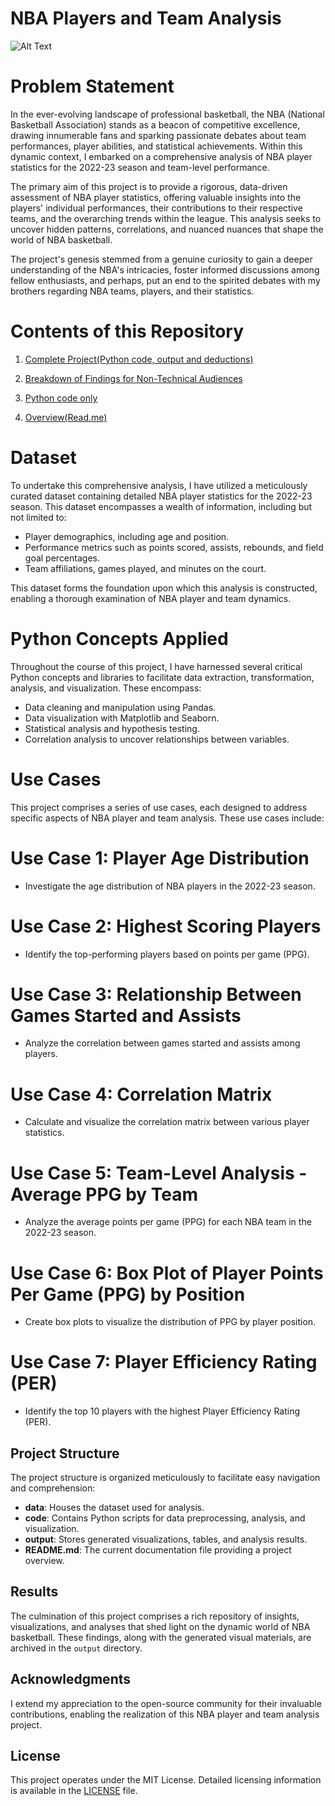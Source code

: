 # NBA Players and Team Analysis
![Alt Text](https://i.pinimg.com/originals/05/06/5e/05065e5da1c33781f2e3a2b3cec78a06.gif)

# Problem Statement

In the ever-evolving landscape of professional basketball, the NBA (National Basketball Association) stands as a beacon of competitive excellence, drawing innumerable fans and sparking passionate debates about team performances, player abilities, and statistical achievements. Within this dynamic context, I embarked on a comprehensive analysis of NBA player statistics for the 2022-23 season and team-level performance.

The primary aim of this project is to provide a rigorous, data-driven assessment of NBA player statistics, offering valuable insights into the players' individual performances, their contributions to their respective teams, and the overarching trends within the league. This analysis seeks to uncover hidden patterns, correlations, and nuanced nuances that shape the world of NBA basketball.

The project's genesis stemmed from a genuine curiosity to gain a deeper understanding of the NBA's intricacies, foster informed discussions among fellow enthusiasts, and perhaps, put an end to the spirited debates with my brothers regarding NBA teams, players, and their statistics.

# Contents of this Repository
1. [Complete Project(Python code, output and deductions)](https://github.com/Chisuso/NBA-PLAYERS-AND-TEAMS-/blob/main/Project%201-%20NBA_Player%2BTeam_Analysis.pdf)

2. [Breakdown of Findings for Non-Technical Audiences](https://github.com/Chisuso/NBA-PLAYERS-AND-TEAMS-/blob/main/TLDR_%20NBA%20Players%20%26%20Teams.pdf)

3. [Python code only](https://github.com/Chisuso/NBA-PLAYERS-AND-TEAMS-#:~:text=3%20minutes%20ago-,main.py,-Add%20files%20via)

4. [Overview(Read.me)](https://github.com/Chisuso/NBA-PLAYERS-AND-TEAMS-/blob/main/README.md)

# Dataset

To undertake this comprehensive analysis, I have utilized a meticulously curated dataset containing detailed NBA player statistics for the 2022-23 season. This dataset encompasses a wealth of information, including but not limited to:

- Player demographics, including age and position.
- Performance metrics such as points scored, assists, rebounds, and field goal percentages.
- Team affiliations, games played, and minutes on the court.

This dataset forms the foundation upon which this analysis is constructed, enabling a thorough examination of NBA player and team dynamics.

# Python Concepts Applied

Throughout the course of this project, I have harnessed several critical Python concepts and libraries to facilitate data extraction, transformation, analysis, and visualization. These encompass:

- Data cleaning and manipulation using Pandas.
- Data visualization with Matplotlib and Seaborn.
- Statistical analysis and hypothesis testing.
- Correlation analysis to uncover relationships between variables.

# Use Cases

This project comprises a series of use cases, each designed to address specific aspects of NBA player and team analysis. These use cases include:

# Use Case 1: Player Age Distribution
- Investigate the age distribution of NBA players in the 2022-23 season.

# Use Case 2: Highest Scoring Players
- Identify the top-performing players based on points per game (PPG).

# Use Case 3: Relationship Between Games Started and Assists
- Analyze the correlation between games started and assists among players.

# Use Case 4: Correlation Matrix
- Calculate and visualize the correlation matrix between various player statistics.

# Use Case 5: Team-Level Analysis - Average PPG by Team
- Analyze the average points per game (PPG) for each NBA team in the 2022-23 season.

# Use Case 6: Box Plot of Player Points Per Game (PPG) by Position
- Create box plots to visualize the distribution of PPG by player position.

# Use Case 7: Player Efficiency Rating (PER)
- Identify the top 10 players with the highest Player Efficiency Rating (PER).



## Project Structure

The project structure is organized meticulously to facilitate easy navigation and comprehension:

- **data**: Houses the dataset used for analysis.
- **code**: Contains Python scripts for data preprocessing, analysis, and visualization.
- **output**: Stores generated visualizations, tables, and analysis results.
- **README.md**: The current documentation file providing a project overview.

## Results

The culmination of this project comprises a rich repository of insights, visualizations, and analyses that shed light on the dynamic world of NBA basketball. These findings, along with the generated visual materials, are archived in the `output` directory.


## Acknowledgments

I extend my appreciation to the open-source community for their invaluable contributions, enabling the realization of this NBA player and team analysis project.

## License

This project operates under the MIT License. Detailed licensing information is available in the [LICENSE](LICENSE) file.

